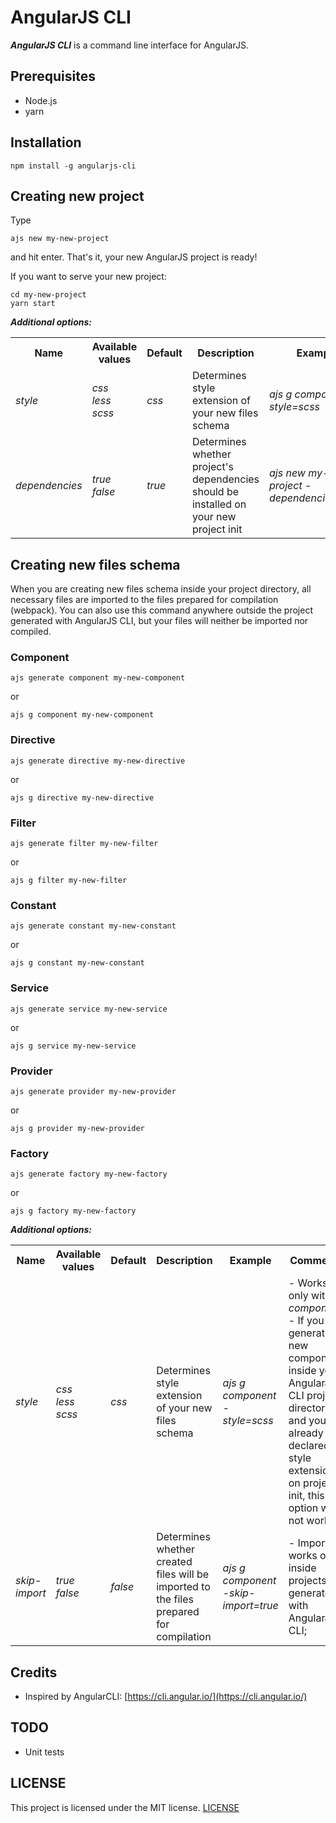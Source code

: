 
# AngularJS CLI  

***AngularJS CLI*** is a command line interface for AngularJS.

## Prerequisites
- Node.js
- yarn
    
## Installation  
  
```shell  
npm install -g angularjs-cli  
```  
  
## Creating new project  
  
  Type
  ```shell
  ajs new my-new-project
  ```
  and hit enter.
  That's it, your new AngularJS project is ready!

If you want to serve your new project:
```shell
cd my-new-project
yarn start
```

***Additional options:***

<table class="tg">
  <tr>
    <th class="tg-xldj">Name</th>
    <th class="tg-xldj">Available values</th>
    <th class="tg-xldj">Default</th>
    <th class="tg-0pky">Description</th>
    <th class="tg-0pky">Example</th>
  </tr>
  <tr>
    <td class="tg-xldj"><i>style</i></td>
    <td class="tg-xldj"><i>css</i><br><i>less</i><br><i>scss</i></td>
    <td class="tg-xldj"><i>css</i></td>
    <td class="tg-0pky">Determines style extension of your new files schema</td>
    <td class="tg-0pky"><i>ajs g component -style=scss</i></td>
  </tr>
  <tr>
    <td class="tg-xldj"><i>dependencies</i></td>
    <td class="tg-xldj"><i>true</i><br><i>false</i></td>
    <td class="tg-xldj"><i>true</i></td>
    <td class="tg-0pky">Determines whether project's dependencies should be installed on your new project init</td>
    <td class="tg-0pky"><i>ajs new my-new-project -dependencies=false</i></td>
  </tr>
</table>

## Creating new files schema

When you are creating new files schema inside your project directory, all necessary files are imported to the files prepared for compilation (webpack). 
You can also use this command anywhere outside the project generated with AngularJS CLI, but your files will neither be imported nor compiled.

### Component
```shell
ajs generate component my-new-component
```
or 
```shell
ajs g component my-new-component
```

### Directive
```shell
ajs generate directive my-new-directive
```
or
```shell
ajs g directive my-new-directive
```

### Filter
```shell
ajs generate filter my-new-filter
```
or
```shell
ajs g filter my-new-filter
```

### Constant
```shell
ajs generate constant my-new-constant
```
or
```shell
ajs g constant my-new-constant
```

### Service
```shell
ajs generate service my-new-service
```
or
```shell
ajs g service my-new-service
```

### Provider
```shell
ajs generate provider my-new-provider
```
or
```shell
ajs g provider my-new-provider
```

### Factory
```shell
ajs generate factory my-new-factory
```
or
```shell
ajs g factory my-new-factory
```


***Additional options:***

<table class="tg">
  <tr>
    <th class="tg-xldj">Name</th>
    <th class="tg-xldj">Available values</th>
    <th class="tg-xldj">Default</th>
    <th class="tg-0pky">Description</th>
    <th class="tg-0pky">Example</th>
    <th class="tg-0pky">Comments</th>
  </tr>
  <tr>
    <td class="tg-xldj"><i>style</i></td>
    <td class="tg-xldj"><i>css</i><br><i>less</i><br><i>scss</i></td>
    <td class="tg-xldj"><i>css</i></td>
    <td class="tg-0pky">Determines style extension of your new files schema</td>
    <td class="tg-0pky"><i>ajs g component -style=scss</i></td>
    <td class="tg-0pky">- Works only with <i>component</i>;<br>- If you are generating new component inside your AngularJS CLI project directory and you already declared style extension on project init, this option will not work;</td>
  </tr>
  <tr>
    <td class="tg-xldj"><i>skip-import</i></td>
    <td class="tg-xldj"><i>true</i><br><i>false</i></td>
    <td class="tg-xldj"><i>false</i></td>
    <td class="tg-0pky">Determines whether created files will be imported to the files prepared for compilation</td>
    <td class="tg-0pky"><i>ajs g component -skip-import=true</i></td>
    <td class="tg-0pky">- Import works only inside projects generated with AngularJS CLI;</td>
  </tr>
</table>

## Credits  
  
- Inspired by AngularCLI: [https://cli.angular.io/](https://cli.angular.io/)  
  
  
## TODO  
  
- Unit tests  

## LICENSE  
  
This project is licensed under the MIT license. [LICENSE](https://github.com/marzetz/angularjs-cli/blob/master/LICENSE)
  
